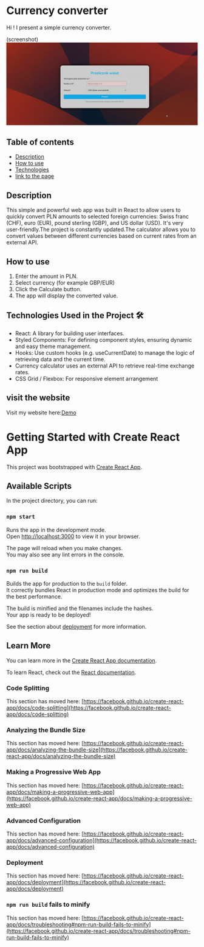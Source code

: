 # Currency converter

Hi ! I present a simple currency converter.

(screenshot)
![website preview](calculate.gif-min.gif)

## Table of contents

- [Description](#description)
- [How to use](#How-to-use)
- [Technologies](#Technologies-used-in-the-project)
- [link to the page](#visit-the-website)

## Description

This simple and powerful web app was built in React to allow users to quickly convert PLN amounts to selected foreign currencies: Swiss franc (CHF), euro (EUR), pound sterling (GBP), and US dollar (USD). It's very user-friendly.The project is constantly updated.The calculator allows you to convert values ​​between different currencies based on current rates from an external API.

## How to use

1. Enter the amount in PLN.
2. Select currency (for example GBP/EUR)
3. Click the Calculate button.
4. The app will display the converted value.

## Technologies Used in the Project 🛠️

- React: A library for building user interfaces.
- Styled Components: For defining component styles, ensuring dynamic and easy theme management.
- Hooks: Use custom hooks (e.g. useCurrentDate) to manage the logic of retrieving data and the current time.
- Currency calculator uses an external API to retrieve real-time exchange rates.
- CSS Grid / Flexbox: For responsive element arrangement

## visit the website

Visit my website here:[Demo](https://maciekinit.github.io/currency-converter-react/)

# Getting Started with Create React App

This project was bootstrapped with [Create React App](https://github.com/facebook/create-react-app).

## Available Scripts

In the project directory, you can run:

### `npm start`

Runs the app in the development mode.\
Open [http://localhost:3000](http://localhost:3000) to view it in your browser.

The page will reload when you make changes.\
You may also see any lint errors in the console.

### `npm run build`

Builds the app for production to the `build` folder.\
It correctly bundles React in production mode and optimizes the build for the best performance.

The build is minified and the filenames include the hashes.\
Your app is ready to be deployed!

See the section about [deployment](https://facebook.github.io/create-react-app/docs/deployment) for more information.

## Learn More

You can learn more in the [Create React App documentation](https://facebook.github.io/create-react-app/docs/getting-started).

To learn React, check out the [React documentation](https://reactjs.org/).

### Code Splitting

This section has moved here: [https://facebook.github.io/create-react-app/docs/code-splitting](https://facebook.github.io/create-react-app/docs/code-splitting)

### Analyzing the Bundle Size

This section has moved here: [https://facebook.github.io/create-react-app/docs/analyzing-the-bundle-size](https://facebook.github.io/create-react-app/docs/analyzing-the-bundle-size)

### Making a Progressive Web App

This section has moved here: [https://facebook.github.io/create-react-app/docs/making-a-progressive-web-app](https://facebook.github.io/create-react-app/docs/making-a-progressive-web-app)

### Advanced Configuration

This section has moved here: [https://facebook.github.io/create-react-app/docs/advanced-configuration](https://facebook.github.io/create-react-app/docs/advanced-configuration)

### Deployment

This section has moved here: [https://facebook.github.io/create-react-app/docs/deployment](https://facebook.github.io/create-react-app/docs/deployment)

### `npm run build` fails to minify

This section has moved here: [https://facebook.github.io/create-react-app/docs/troubleshooting#npm-run-build-fails-to-minify](https://facebook.github.io/create-react-app/docs/troubleshooting#npm-run-build-fails-to-minify)
